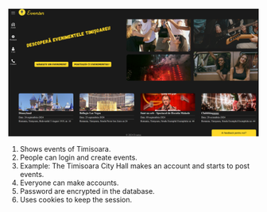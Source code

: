 ![Screenshot](/images/image.png)

1. Shows events of Timisoara.
2. People can login and create events.
3. Example: The Timisoara City Hall makes an account and starts to post events.
4. Everyone can make accounts.
5. Password are encrypted in the database.
6. Uses cookies to keep the session.
